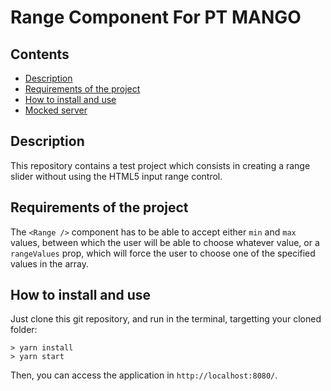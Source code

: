 # Range Component For PT MANGO
## Contents

- [Description](#description)
- [Requirements of the project](#requirements-of-the-project)
- [How to install and use](#how-to-install-and-use)
- [Mocked server](#mocked-server)

## Description

This repository contains a test project which consists in creating a range slider without using the HTML5 input range control.

## Requirements of the project

The `<Range />` component has to be able to accept either `min` and `max` values, between which the user will be able to choose whatever value, or a `rangeValues` prop, which will force the user to choose one of the specified values in the array.

## How to install and use

Just clone this git repository, and run in the terminal, targetting your cloned folder:

```
> yarn install
> yarn start
```

Then, you can access the application in `http://localhost:8080/`.